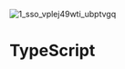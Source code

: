 ![1_sso_vplej49wti_ubptvgq](https://user-images.githubusercontent.com/34129569/41221048-b2e16dbc-6d80-11e8-9d50-3f55d4041fe3.png)

# TypeScript
